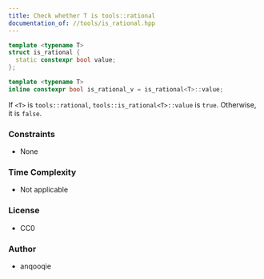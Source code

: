 ```yaml
---
title: Check whether T is tools::rational
documentation_of: //tools/is_rational.hpp
---
```


```cpp
template <typename T>
struct is_rational {
  static constexpr bool value;
};

template <typename T>
inline constexpr bool is_rational_v = is_rational<T>::value;
```

If `<T>` is `tools::rational`, `tools::is_rational<T>::value` is `true`.
Otherwise, it is `false`.

### Constraints
- None

### Time Complexity
- Not applicable

### License
- CC0

### Author
- anqooqie

